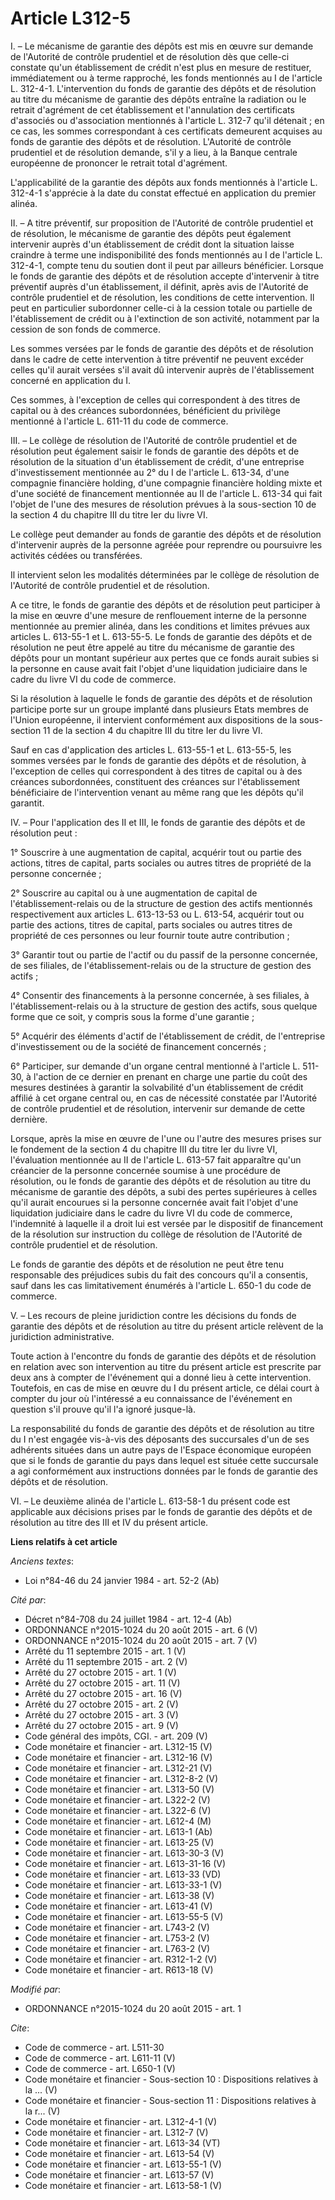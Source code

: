# Article L312-5

I. – Le mécanisme de garantie des dépôts est mis en œuvre sur demande de l'Autorité de contrôle prudentiel et de résolution
dès que celle-ci constate qu'un établissement de crédit n'est plus en mesure de restituer, immédiatement ou à terme
rapproché, les fonds mentionnés au I de l'article L. 312-4-1. L'intervention du fonds de garantie des dépôts et de résolution
au titre du mécanisme de garantie des dépôts entraîne la radiation ou le retrait d'agrément de cet établissement et
l'annulation des certificats d'associés ou d'association mentionnés à l'article L. 312-7 qu'il détenait ; en ce cas, les
sommes correspondant à ces certificats demeurent acquises au fonds de garantie des dépôts et de résolution. L'Autorité de
contrôle prudentiel et de résolution demande, s'il y a lieu, à la Banque centrale européenne de prononcer le retrait total
d'agrément. 

L'applicabilité de la garantie des dépôts aux fonds mentionnés à l'article L. 312-4-1 s'apprécie à la date du constat
effectué en application du premier alinéa. 

II. – A titre préventif, sur proposition de l'Autorité de contrôle prudentiel et de résolution, le mécanisme de garantie des
dépôts peut également intervenir auprès d'un établissement de crédit dont la situation laisse craindre à terme une
indisponibilité des fonds mentionnés au I de l'article L. 312-4-1, compte tenu du soutien dont il peut par ailleurs
bénéficier. Lorsque le fonds de garantie des dépôts et de résolution accepte d'intervenir à titre préventif auprès d'un
établissement, il définit, après avis de l'Autorité de contrôle prudentiel et de résolution, les conditions de cette
intervention. Il peut en particulier subordonner celle-ci à la cession totale ou partielle de l'établissement de crédit ou à
l'extinction de son activité, notamment par la cession de son fonds de commerce. 

Les sommes versées par le fonds de garantie des dépôts et de résolution dans le cadre de cette intervention à titre préventif
ne peuvent excéder celles qu'il aurait versées s'il avait dû intervenir auprès de l'établissement concerné en application du
I. 

Ces sommes, à l'exception de celles qui correspondent à des titres de capital ou à des créances subordonnées, bénéficient du
privilège mentionné à l'article L. 611-11 du code de commerce. 

III. – Le collège de résolution de l'Autorité de contrôle prudentiel et de résolution peut également saisir le fonds de
garantie des dépôts et de résolution de la situation d'un établissement de crédit, d'une entreprise d'investissement
mentionnée au 2° du I de l'article L. 613-34, d'une compagnie financière holding, d'une compagnie financière holding mixte et
d'une société de financement mentionnée au II de l'article L. 613-34 qui fait l'objet de l'une des mesures de résolution
prévues à la sous-section 10 de la section 4 du chapitre III du titre Ier du livre VI. 

Le collège peut demander au fonds de garantie des dépôts et de résolution d'intervenir auprès de la personne agréée pour
reprendre ou poursuivre les activités cédées ou transférées. 

Il intervient selon les modalités déterminées par le collège de résolution de l'Autorité de contrôle prudentiel et de
résolution. 

A ce titre, le fonds de garantie des dépôts et de résolution peut participer à la mise en œuvre d'une mesure de renflouement
interne de la personne mentionnée au premier alinéa, dans les conditions et limites prévues aux articles L. 613-55-1 et L.
613-55-5. Le fonds de garantie des dépôts et de résolution ne peut être appelé au titre du mécanisme de garantie des dépôts
pour un montant supérieur aux pertes que ce fonds aurait subies si la personne en cause avait fait l'objet d'une liquidation
judiciaire dans le cadre du livre VI du code de commerce. 

Si la résolution à laquelle le fonds de garantie des dépôts et de résolution participe porte sur un groupe implanté dans
plusieurs Etats membres de l'Union européenne, il intervient conformément aux dispositions de la sous-section 11 de la
section 4 du chapitre III du titre Ier du livre VI. 

Sauf en cas d'application des articles L. 613-55-1 et L. 613-55-5, les sommes versées par le fonds de garantie des dépôts et
de résolution, à l'exception de celles qui correspondent à des titres de capital ou à des créances subordonnées, constituent
des créances sur l'établissement bénéficiaire de l'intervention venant au même rang que les dépôts qu'il garantit. 

IV. – Pour l'application des II et III, le fonds de garantie des dépôts et de résolution peut : 

1° Souscrire à une augmentation de capital, acquérir tout ou partie des actions, titres de capital, parts sociales ou autres
titres de propriété de la personne concernée ; 

2° Souscrire au capital ou à une augmentation de capital de l'établissement-relais ou de la structure de gestion des actifs
mentionnés respectivement aux articles L. 613-13-53 ou L. 613-54, acquérir tout ou partie des actions, titres de capital,
parts sociales ou autres titres de propriété de ces personnes ou leur fournir toute autre contribution ; 

3° Garantir tout ou partie de l'actif ou du passif de la personne concernée, de ses filiales, de l'établissement-relais ou de
la structure de gestion des actifs ; 

4° Consentir des financements à la personne concernée, à ses filiales, à l'établissement-relais ou à la structure de gestion
des actifs, sous quelque forme que ce soit, y compris sous la forme d'une garantie ; 

5° Acquérir des éléments d'actif de l'établissement de crédit, de l'entreprise d'investissement ou de la société de
financement concernés ; 

6° Participer, sur demande d'un organe central mentionné à l'article L. 511-30, à l'action de ce dernier en prenant en charge
une partie du coût des mesures destinées à garantir la solvabilité d'un établissement de crédit affilié à cet organe central
ou, en cas de nécessité constatée par l'Autorité de contrôle prudentiel et de résolution, intervenir sur demande de cette
dernière. 

Lorsque, après la mise en œuvre de l'une ou l'autre des mesures prises sur le fondement de la section 4 du chapitre III du
titre Ier du livre VI, l'évaluation mentionnée au II de l'article L. 613-57 fait apparaître qu'un créancier de la personne
concernée soumise à une procédure de résolution, ou le fonds de garantie des dépôts et de résolution au titre du mécanisme de
garantie des dépôts, a subi des pertes supérieures à celles qu'il aurait encourues si la personne concernée avait fait
l'objet d'une liquidation judiciaire dans le cadre du livre VI du code de commerce, l'indemnité à laquelle il a droit lui est
versée par le dispositif de financement de la résolution sur instruction du collège de résolution de l'Autorité de contrôle
prudentiel et de résolution. 

Le fonds de garantie des dépôts et de résolution ne peut être tenu responsable des préjudices subis du fait des concours
qu'il a consentis, sauf dans les cas limitativement énumérés à l'article L. 650-1 du code de commerce. 

V. – Les recours de pleine juridiction contre les décisions du fonds de garantie des dépôts et de résolution au titre du
présent article relèvent de la juridiction administrative. 

Toute action à l'encontre du fonds de garantie des dépôts et de résolution en relation avec son intervention au titre du
présent article est prescrite par deux ans à compter de l'événement qui a donné lieu à cette intervention. Toutefois, en cas
de mise en œuvre du I du présent article, ce délai court à compter du jour où l'intéressé a eu connaissance de l'événement en
question s'il prouve qu'il l'a ignoré jusque-là. 

La responsabilité du fonds de garantie des dépôts et de résolution au titre du I n'est engagée vis-à-vis des déposants des
succursales d'un de ses adhérents situées dans un autre pays de l'Espace économique européen que si le fonds de garantie du
pays dans lequel est située cette succursale a agi conformément aux instructions données par le fonds de garantie des dépôts
et de résolution. 

VI. – Le deuxième alinéa de l'article L. 613-58-1 du présent code est applicable aux décisions prises par le fonds de
garantie des dépôts et de résolution au titre des III et IV du présent article.

**Liens relatifs à cet article**

_Anciens textes_:

  - Loi n°84-46 du 24 janvier 1984 - art. 52-2 (Ab)

_Cité par_:

  - Décret n°84-708 du 24 juillet 1984 - art. 12-4 (Ab)
  - ORDONNANCE n°2015-1024 du 20 août 2015 - art. 6 (V)
  - ORDONNANCE n°2015-1024 du 20 août 2015 - art. 7 (V)
  - Arrêté du 11 septembre 2015 - art. 1 (V)
  - Arrêté du 11 septembre 2015 - art. 2 (V)
  - Arrêté du 27 octobre 2015 - art. 1 (V)
  - Arrêté du 27 octobre 2015 - art. 11 (V)
  - Arrêté du 27 octobre 2015 - art. 16 (V)
  - Arrêté du 27 octobre 2015 - art. 2 (V)
  - Arrêté du 27 octobre 2015 - art. 3 (V)
  - Arrêté du 27 octobre 2015 - art. 9 (V)
  - Code général des impôts, CGI. - art. 209 (V)
  - Code monétaire et financier - art. L312-15 (V)
  - Code monétaire et financier - art. L312-16 (V)
  - Code monétaire et financier - art. L312-21 (V)
  - Code monétaire et financier - art. L312-8-2 (V)
  - Code monétaire et financier - art. L313-50 (V)
  - Code monétaire et financier - art. L322-2 (V)
  - Code monétaire et financier - art. L322-6 (V)
  - Code monétaire et financier - art. L612-4 (M)
  - Code monétaire et financier - art. L613-1 (Ab)
  - Code monétaire et financier - art. L613-25 (V)
  - Code monétaire et financier - art. L613-30-3 (V)
  - Code monétaire et financier - art. L613-31-16 (V)
  - Code monétaire et financier - art. L613-33 (VD)
  - Code monétaire et financier - art. L613-33-1 (V)
  - Code monétaire et financier - art. L613-38 (V)
  - Code monétaire et financier - art. L613-41 (V)
  - Code monétaire et financier - art. L613-55-5 (V)
  - Code monétaire et financier - art. L743-2 (V)
  - Code monétaire et financier - art. L753-2 (V)
  - Code monétaire et financier - art. L763-2 (V)
  - Code monétaire et financier - art. R312-1-2 (V)
  - Code monétaire et financier - art. R613-18 (V)

_Modifié par_:

  - ORDONNANCE n°2015-1024 du 20 août 2015 - art. 1

_Cite_:

  - Code de commerce - art. L511-30
  - Code de commerce - art. L611-11 (V)
  - Code de commerce - art. L650-1 (V)
  - Code monétaire et financier -   Sous-section 10 : Dispositions relatives à la ... (V)
  - Code monétaire et financier -  Sous-section 11 : Dispositions relatives à la r... (V)
  - Code monétaire et financier - art. L312-4-1 (V)
  - Code monétaire et financier - art. L312-7 (V)
  - Code monétaire et financier - art. L613-34 (VT)
  - Code monétaire et financier - art. L613-54 (V)
  - Code monétaire et financier - art. L613-55-1 (V)
  - Code monétaire et financier - art. L613-57 (V)
  - Code monétaire et financier - art. L613-58-1 (V)
